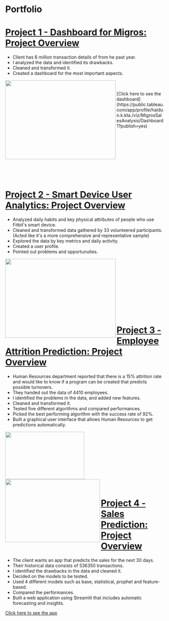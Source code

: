# Portfolio
# [Project 1 - Dashboard for Migros: Project Overview](https://github.com/kktsch/kktsch.github.io/tree/main/Smart%20Device%20User%20Analytics)
* Client has 6 million transaction details of from he past year.
* I analyzed the data and identified its drawbacks.
* Cleaned and transformed it.
* Created a dashboard for the most important aspects.

<img align="left" width="350" height="250" src="https://raw.githubusercontent.com/kktsch/kktsch.github.io/main/images/Tableau%20Book.png">
<br/><br/>
[Click here to see the dashboard](https://public.tableau.com/app/profile/haldun.k.kta./viz/MigrosSalesAnalysis/Dashboard1?publish=yes)
<br/><br/>
<br/><br/>
<br/><br/>
<br/><br/>
<br/><br/>

# [Project 2 - Smart Device User Analytics: Project Overview](https://github.com/kktsch/kktsch.github.io/tree/main/Smart%20Device%20User%20Analytics)
* Analyzed daily habits and key physical attributes of people who use Fitbit's smart device.
* Cleaned and transformed data gathered by 33 volunteered participants. (Acted like it's a more comprehensive and representative sample)
* Explored the data by key metrics and daily activity.
* Created a user profile.
* Pointed out problems and opportunuties.

<img align="left" width="350" height="250" src="https://github.com/kktsch/kktsch.github.io/blob/main/images/Project1_correlation.png?raw=true">
<br/><br/>
<br/><br/>
<br/><br/>
<br/><br/>
<br/><br/>

# [Project 3 - Employee Attrition Prediction: Project Overview](https://github.com/kktsch/kktsch.github.io/tree/main/Project%202%20-%20Employee%20Turnover%20Prediction)
* Human Resources department reported that there is a 15% attrition rate and would like to know if a program can be created that predicts possible turnovers.
* They handed out the data of 4410 employees.
* I identified the problems in the data, and added new features.
* Cleaned and transformed it.
* Tested five different algorithms and compared performances.
* Picked the best performing algorithm with the success rate of 92%.
* Built a graphical user interface that allows Human Resources to get predictions automatically.

<img align="left" width="250" height="150" src="https://raw.githubusercontent.com/kktsch/kktsch.github.io/main/images/scores.PNG">
<img align="left" width="300" height="200" src="https://raw.githubusercontent.com/kktsch/kktsch.github.io/main/images/programSS.PNG"> 
<br/><br/>
<br/><br/>
<br/><br/>
<br/><br/>
<br/><br/>

# [Project 4 - Sales Prediction: Project Overview](https://github.com/kktsch/kktsch.github.io/tree/main/Employee%20Turnover%20Prediction)
* The client wants an app that predicts the sales for the next 30 days.
* Their historical data consists of 536350 transactions.
* I identified the drawbacks in the data and cleaned it.
* Decided on the models to be tested.
* Used 4 different models such as base, statistical, prophet and feature-based.
* Compared the performances.
* Built a web application using Streamlit that includes automatic forecasting and insights.

[Click here to see the app](https://kktsch-sales-forecasting-app---streamlit-app-hkve7o.streamlit.app/)
